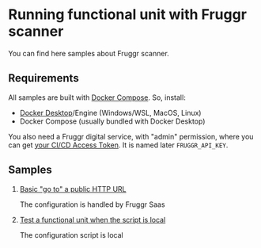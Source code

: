 # Running functional unit with Fruggr scanner

You can find here samples about Fruggr scanner.

## Requirements

All samples are built with [Docker Compose](https://docs.docker.com/compose/).
So, install:
- [Docker Desktop](https://docs.docker.com/desktop/)/Engine (Windows/WSL, MacOS, Linux)
- Docker Compose (usually bundled with Docker Desktop)

You also need a Fruggr digital service, with "admin" permission, where you can get [your CI/CD Access Token](https://wiki.fruggr.io/hc/fr/articles/9694438970653). It is named later `FRUGGR_API_KEY`.

## Samples

1. [Basic "go to" a public HTTP URL](navigate)

   The configuration is handled by Fruggr Saas

1. [Test a functional unit when the script is local](testing-local-script)

   The configuration script is local
